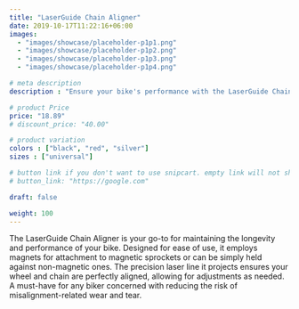 ```yaml
---
title: "LaserGuide Chain Aligner"
date: 2019-10-17T11:22:16+06:00
images: 
  - "images/showcase/placeholder-p1p1.png"
  - "images/showcase/placeholder-p1p2.png"
  - "images/showcase/placeholder-p1p3.png"
  - "images/showcase/placeholder-p1p4.png"

# meta description
description : "Ensure your bike's performance with the LaserGuide Chain Aligner. Utilizing advanced laser technology for perfect alignment, this tool helps reduce wear and tear on your chain and sprocket. Essential for every biker's toolkit."

# product Price
price: "18.89"
# discount_price: "40.00"

# product variation
colors : ["black", "red", "silver"]
sizes : ["universal"]

# button link if you don't want to use snipcart. empty link will not show button
# button_link: "https://google.com"

draft: false

weight: 100
---
```


The LaserGuide Chain Aligner is your go-to for maintaining the longevity and performance of your bike. Designed for ease of use, it employs magnets for attachment to magnetic sprockets or can be simply held against non-magnetic ones. The precision laser line it projects ensures your wheel and chain are perfectly aligned, allowing for adjustments as needed. A must-have for any biker concerned with reducing the risk of misalignment-related wear and tear.
